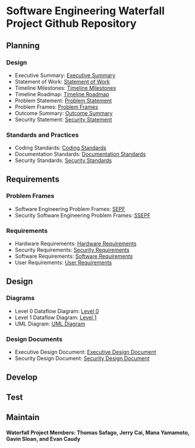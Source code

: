 # Software Engineering Waterfall Project Github Repository

## Planning
### Design
- Executive Summary: [Executive Summary](https://github.com/kiffit/Jobsearch_Web_Scraper/blob/main/Planning%20Phase/Executive%20Summary.md)
- Statement of Work: [Statement of Work](https://github.com/kiffit/Jobsearch_Web_Scraper/blob/main/Planning%20Phase/Statement%20of%20Work.md)
- Timeline Milestones: [Timeline Milestones](https://github.com/kiffit/Jobsearch_Web_Scraper/blob/main/Planning%20Phase/Timeline/Timeline%20Milestones.png)
- Timeline Roadmap: [Timeline Roadmap](https://github.com/kiffit/Jobsearch_Web_Scraper/blob/main/Planning%20Phase/Timeline/Timeline%20Roadmap.png)
- Problem Statement: [Problem Statement](https://github.com/kiffit/Jobsearch_Web_Scraper/blob/main/Planning%20Phase/Problem%20Statement.md)
- Problem Frames: [Problem Frames](https://github.com/kiffit/Jobsearch_Web_Scraper/blob/main/Planning%20Phase/Problem%20Frames.md)
- Outcome Summary: [Outcome Summary](https://github.com/kiffit/Jobsearch_Web_Scraper/blob/main/Planning%20Phase/Outcome%20Summary.md)
- Security Statement: [Security Statement](https://github.com/kiffit/Jobsearch_Web_Scraper/blob/main/Planning%20Phase/Security%20Statement.md)
### Standards and Practices
- Coding Standards: [Coding Standards](https://github.com/kiffit/Jobsearch_Web_Scraper/blob/main/Planning%20Phase/Standards%20and%20Practices/Coding%20Standards.md)
- Documentation Standards: [Documentation Standards](https://github.com/kiffit/Jobsearch_Web_Scraper/blob/main/Planning%20Phase/Standards%20and%20Practices/Documentation%20Standards.md)
- Security Standards: [Security Standards](https://github.com/kiffit/Jobsearch_Web_Scraper/blob/main/Planning%20Phase/Standards%20and%20Practices/Security%20Standards.md)

## Requirements
### Problem Frames
- Software Engineering Problem Frames: [SEPF](https://github.com/kiffit/Jobsearch_Web_Scraper/blob/main/Requirement%20Phase/Problem%20Frames/Software%20Engineering%20Problem%20Frame.png)
- Security Software Engineering Problem Frames: [SSEPF](https://github.com/kiffit/Jobsearch_Web_Scraper/blob/main/Requirement%20Phase/Problem%20Frames/Security%20Software%20Engineering%20Problem%20Frames.png)
### Requirements
- Hardware Requirements: [Hardware Requirements](https://github.com/kiffit/Jobsearch_Web_Scraper/blob/main/Requirement%20Phase/Requirements/Hardware%20Requirements.md)
- Security Requirements: [Security Requirements](https://github.com/kiffit/Jobsearch_Web_Scraper/blob/main/Requirement%20Phase/Requirements/Security%20Requirements.md)
- Software Requirements: [Software Requirements](https://github.com/kiffit/Jobsearch_Web_Scraper/blob/main/Requirement%20Phase/Requirements/Software%20Requirements.md)
- User Requirements: [User Requirements](https://github.com/kiffit/Jobsearch_Web_Scraper/blob/main/Requirement%20Phase/Requirements/User%20Requirements.md)

## Design
### Diagrams
- Level 0 Dataflow Diagram: [Level 0](https://github.com/kiffit/Jobsearch_Web_Scraper/blob/main/Design%20Phase/Diagrams/Level%200%20Dataflow%20Diagram.png)
- Level 1 Dataflow Diagram: [Level 1](https://github.com/kiffit/Jobsearch_Web_Scraper/blob/main/Design%20Phase/Diagrams/Level%201%20Dataflow%20Diagram.png)
- UML Diagram: [UML Diagram](https://github.com/kiffit/Jobsearch_Web_Scraper/blob/main/Design%20Phase/Diagrams/UML%20Diagram.png)
### Design Documents
- Executive Design Document: [Executive Design Document](https://github.com/kiffit/Jobsearch_Web_Scraper/blob/main/Design%20Phase/Executive%20Design%20Document.md)
- Security Design Document: [Security Design Document](https://github.com/kiffit/Jobsearch_Web_Scraper/blob/main/Design%20Phase/Security%20Design%20Document.md)

## Develop

## Test

## Maintain




#### Waterfall Project Members: Thomas Safago, Jerry Cai, Mana Yamamoto, Gavin Sloan, and Evan Caudy
